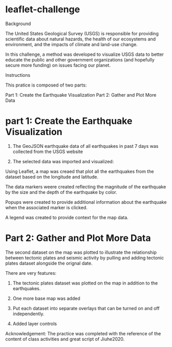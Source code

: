 # leaflet-challenge

Background

The United States Geological Survey (USGS) is responsible for providing scientific data about natural hazards, the health of our ecosystems and environment, and the impacts of climate and land-use change. 

 In this challenge, a method was developed to visualize USGS data to better educate the public and other government organizations (and hopefully secure more funding) on issues facing our planet.

Instructions 

This pratice is composed of two parts: 

Part 1: Create the Earthquake Visualization
Part 2: Gather and Plot More Data

# part 1: Create the Earthquake Visualization

1. The GeoJSON earthquake data of all earthquakes in past 7 days was collected from the USGS website

2. The selected data was imported and visualized:

Using Leaflet, a map was creaed that plot all the earthquakes from the dataset based on the longitude and latitude.

The data markers weere created reflecting the magnitude of the earthquake by the size and the depth of the earthquake by color. 

Popups were created to provide additional information about the earthquake when the associated marker is clicked.

A legend was created to provide context for the map data.

# Part 2: Gather and Plot More Data

The second dataset on the map was plotted to illustrate the relationship between tectonic plates and seismic activity by pulling and adding tectonic plates dataset alongside the orignal date. 

There are very features: 

1. The tectonic plates dataset was plotted on the map in addition to the earthquakes.

2. One more base map was added

3. Put each dataset into separate overlays that can be turned on and off independently.

4. Added layer controls

Acknowledgement: The practice was completed with the reference of the content of class activities and great script of Jiuhe2020.
